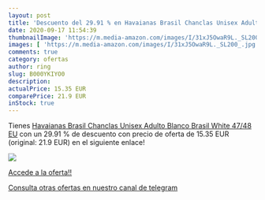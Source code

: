 ```yaml
---
layout: post
title: 'Descuento del 29.91 % en Havaianas Brasil Chanclas Unisex Adulto '
date: 2020-09-17 11:54:39
thumbnailImage: 'https://m.media-amazon.com/images/I/31xJ5OwaR9L._SL200_.jpg'
images: [ 'https://m.media-amazon.com/images/I/31xJ5OwaR9L._SL200_.jpg' ]
comments: true
category: ofertas
author: ring
slug: B000YKIYO0
description:
actualPrice: 15.35 EUR
comparePrice: 21.9 EUR
inStock: true
---
```


Tienes [Havaianas Brasil Chanclas Unisex Adulto  Blanco Brasil White  47/48 EU](https://www.amazon.com/dp/B000YKIYO0/?tag=redken08-20) con un 29.91 % de descuento con precio de oferta de 15.35 EUR (original: 21.9 EUR) en el siguiente enlace!

[![](https://m.media-amazon.com/images/I/31xJ5OwaR9L._SL200_.jpg)](https://www.amazon.com/dp/B000YKIYO0/?tag=redken08-20)

[Accede a la oferta!!](https://www.amazon.com/dp/B000YKIYO0/?tag=redken08-20)

[Consulta otras ofertas en nuestro canal de telegram](https://t.me/s/ofertas25)
